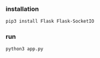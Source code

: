 ### installation

```bash
pip3 install Flask Flask-SocketIO
```

### run
```bash
python3 app.py
```

